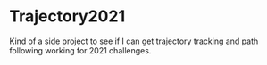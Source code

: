 # Trajectory2021
Kind of a side project to see if I can get trajectory tracking and path following working for 2021 challenges.
